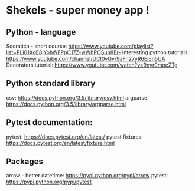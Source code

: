 # Shekels - super money app !


## Python - language

Socratica - short course: https://www.youtube.com/playlist?list=PLi01XoE8jYohWFPpC17Z-wWhPOSuh8Er-
Interesting python tutorials: https://www.youtube.com/channel/UCI0vQvr9aFn27yR6Ej6n5UA
Decorators tutorial: https://www.youtube.com/watch?v=9oyr0mocZTg


## Python standard library


csv: https://docs.python.org/3.5/library/csv.html
argparse: https://docs.python.org/3.5/library/argparse.html

## Pytest documentation:

pytest: https://docs.pytest.org/en/latest/
pytest fixtures: https://docs.pytest.org/en/latest/fixture.html

## Packages

arrow - better datetime: https://pypi.python.org/pypi/arrow
pytest: https://pypi.python.org/pypi/pytest
